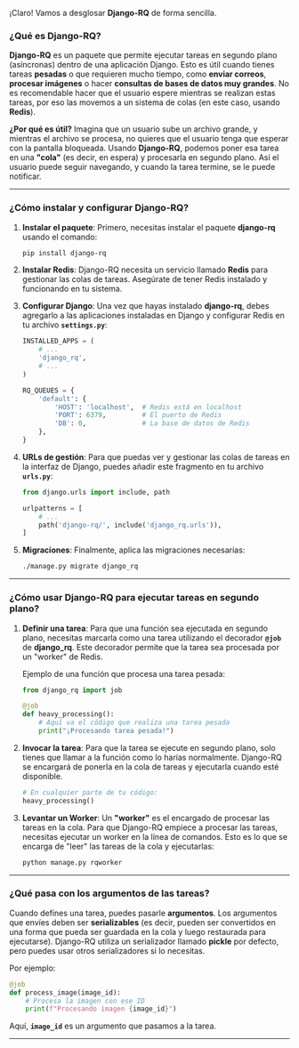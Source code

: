 ¡Claro! Vamos a desglosar **Django-RQ** de forma sencilla.

### ¿Qué es Django-RQ?
**Django-RQ** es un paquete que permite ejecutar tareas en segundo plano (asíncronas) dentro de una aplicación Django. Esto es útil cuando tienes tareas **pesadas** o que requieren mucho tiempo, como **enviar correos**, **procesar imágenes** o hacer **consultas de bases de datos muy grandes**. No es recomendable hacer que el usuario espere mientras se realizan estas tareas, por eso las movemos a un sistema de colas (en este caso, usando **Redis**).

**¿Por qué es útil?**
Imagina que un usuario sube un archivo grande, y mientras el archivo se procesa, no quieres que el usuario tenga que esperar con la pantalla bloqueada. Usando **Django-RQ**, podemos poner esa tarea en una **"cola"** (es decir, en espera) y procesarla en segundo plano. Así el usuario puede seguir navegando, y cuando la tarea termine, se le puede notificar.

---

### ¿Cómo instalar y configurar Django-RQ?
1. **Instalar el paquete**:
   Primero, necesitas instalar el paquete **django-rq** usando el comando:
   ```bash
   pip install django-rq
   ```

2. **Instalar Redis**:
   Django-RQ necesita un servicio llamado **Redis** para gestionar las colas de tareas. Asegúrate de tener Redis instalado y funcionando en tu sistema.

3. **Configurar Django**:
   Una vez que hayas instalado **django-rq**, debes agregarlo a las aplicaciones instaladas en Django y configurar Redis en tu archivo **`settings.py`**:
   ```python
   INSTALLED_APPS = (
       # ...
       'django_rq',
       # ...
   )

   RQ_QUEUES = {
       'default': {
           'HOST': 'localhost',  # Redis está en localhost
           'PORT': 6379,         # El puerto de Redis
           'DB': 0,              # La base de datos de Redis
       },
   }
   ```

4. **URLs de gestión**:
   Para que puedas ver y gestionar las colas de tareas en la interfaz de Django, puedes añadir este fragmento en tu archivo **`urls.py`**:
   ```python
   from django.urls import include, path

   urlpatterns = [
       # ...
       path('django-rq/', include('django_rq.urls')),
   ]
   ```

5. **Migraciones**:
   Finalmente, aplica las migraciones necesarias:
   ```bash
   ./manage.py migrate django_rq
   ```

---

### ¿Cómo usar Django-RQ para ejecutar tareas en segundo plano?
1. **Definir una tarea**:
   Para que una función sea ejecutada en segundo plano, necesitas marcarla como una tarea utilizando el decorador **`@job`** de **django_rq**. Este decorador permite que la tarea sea procesada por un "worker" de Redis.

   Ejemplo de una función que procesa una tarea pesada:
   ```python
   from django_rq import job

   @job
   def heavy_processing():
       # Aquí va el código que realiza una tarea pesada
       print("¡Procesando tarea pesada!")
   ```

2. **Invocar la tarea**:
   Para que la tarea se ejecute en segundo plano, solo tienes que llamar a la función como lo harías normalmente. Django-RQ se encargará de ponerla en la cola de tareas y ejecutarla cuando esté disponible.

   ```python
   # En cualquier parte de tu código:
   heavy_processing()
   ```

3. **Levantar un Worker**:
   Un **"worker"** es el encargado de procesar las tareas en la cola. Para que Django-RQ empiece a procesar las tareas, necesitas ejecutar un worker en la línea de comandos. Esto es lo que se encarga de "leer" las tareas de la cola y ejecutarlas:

   ```bash
   python manage.py rqworker
   ```

---

### ¿Qué pasa con los argumentos de las tareas?
Cuando defines una tarea, puedes pasarle **argumentos**. Los argumentos que envíes deben ser **serializables** (es decir, pueden ser convertidos en una forma que pueda ser guardada en la cola y luego restaurada para ejecutarse). Django-RQ utiliza un serializador llamado **pickle** por defecto, pero puedes usar otros serializadores si lo necesitas.

Por ejemplo:
```python
@job
def process_image(image_id):
    # Procesa la imagen con ese ID
    print(f"Procesando imagen {image_id}")
```
Aquí, **`image_id`** es un argumento que pasamos a la tarea.

---

